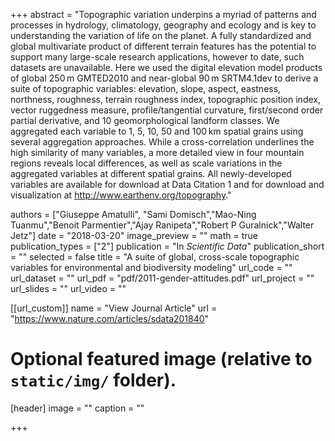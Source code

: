 +++
abstract = "Topographic variation underpins a myriad of patterns and processes in hydrology, climatology, geography and ecology and is key to understanding the variation of life on the planet. A fully standardized and global multivariate product of different terrain features has the potential to support many large-scale research applications, however to date, such datasets are unavailable. Here we used the digital elevation model products of global 250 m GMTED2010 and near-global 90 m SRTM4.1dev to derive a suite of topographic variables: elevation, slope, aspect, eastness, northness, roughness, terrain roughness index, topographic position index, vector ruggedness measure, profile/tangential curvature, first/second order partial derivative, and 10 geomorphological landform classes. We aggregated each variable to 1, 5, 10, 50 and 100 km spatial grains using several aggregation approaches. While a cross-correlation underlines the high similarity of many variables, a more detailed view in four mountain regions reveals local differences, as well as scale variations in the aggregated variables at different spatial grains. All newly-developed variables are available for download at Data Citation 1 and for download and visualization at http://www.earthenv.org/topography."

authors = ["Giuseppe Amatulli", "Sami Domisch","Mao-Ning Tuanmu","Benoit Parmentier","Ajay Ranipeta","Robert P Guralnick","Walter Jetz"]
date = "2018-03-20"
image_preview = ""
math = true
publication_types = ["2"]
publication = "In *Scientific Data*"
publication_short = ""
selected = false
title = "A suite of global, cross-scale topographic variables for environmental and biodiversity modeling"
url_code = ""
url_dataset = ""
url_pdf = "pdf/2011-gender-attitudes.pdf"
url_project = ""
url_slides = ""
url_video = ""

[[url_custom]]
name = "View Journal Article"
url = "https://www.nature.com/articles/sdata201840"

# Optional featured image (relative to `static/img/` folder).
[header]
image = ""
caption = ""

+++